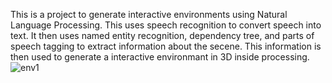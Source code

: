 This is a project to generate interactive environments using Natural Language Processing.
This uses speech recognition to convert speech into text. It then uses named entity recognition, dependency tree, and parts of speech tagging to extract information about the secene. This information is then used to generate a interactive environmant in 3D inside processing.
![env1](https://user-images.githubusercontent.com/31614933/148209719-6909f79a-04c3-435f-9705-6381dc604e06.png)
